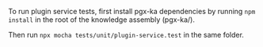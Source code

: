 To run plugin service tests, first install pgx-ka dependencies by running `npm install` in the root of the knowledge assembly (pgx-ka/).

Then run `npx mocha tests/unit/plugin-service.test` in the same folder.